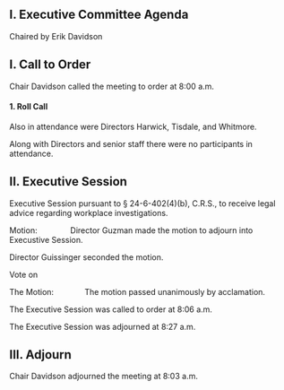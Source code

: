 ## I. Executive Committee Agenda

Chaired by Erik Davidson

## I. Call to Order

Chair Davidson called the meeting to order at 8:00 a.m.

#### 1. Roll Call

Also in attendance were Directors Harwick, Tisdale, and Whitmore.

Along with Directors and senior staff there were no participants in attendance.

## II. Executive Session

Executive Session pursuant to § 24-6-402(4)(b), C.R.S., to receive legal advice regarding workplace investigations.

Motion:               Director Guzman made the motion to adjourn into Execustive Session.

Director Guissinger seconded the motion.

Vote on

The Motion:              The motion passed unanimously by acclamation.

The Executive Session was called to order at 8:06 a.m.

The Executive Session was adjourned at 8:27 a.m.

## III. Adjourn

Chair Davidson adjourned the meeting at 8:03 a.m.